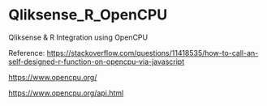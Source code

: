 # Qliksense_R_OpenCPU
Qliksense &amp; R Integration using OpenCPU

Reference:
https://stackoverflow.com/questions/11418535/how-to-call-an-self-designed-r-function-on-opencpu-via-javascript

  https://www.opencpu.org/
  
https://www.opencpu.org/api.html
